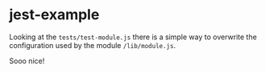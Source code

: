 # jest-example

Looking at the `tests/test-module.js` there is a simple way to overwrite the 
configuration used by the module `/lib/module.js`.

Sooo nice!